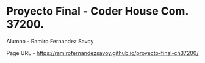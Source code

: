 # Proyecto Final - Coder House Com. 37200.
Alumno - Ramiro Fernandez Savoy

Page URL - https://ramirofernandezsavoy.github.io/proyecto-final-ch37200/